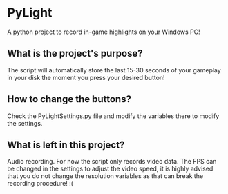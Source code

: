 # PyLight
A python project to record in-game highlights on your Windows PC!

## What is the project's purpose?
The script will automatically store the last 15-30 seconds of your gameplay in your disk the moment you press your desired button!

## How to change the buttons?
Check the PyLightSettings.py file and modify the variables there to modify the settings.

## What is left in this project?
Audio recording. For now the script only records video data. The FPS can be changed in the settings to adjust the video speed, it is highly advised that you do not change the resolution variables as that can break the recording procedure! :(
